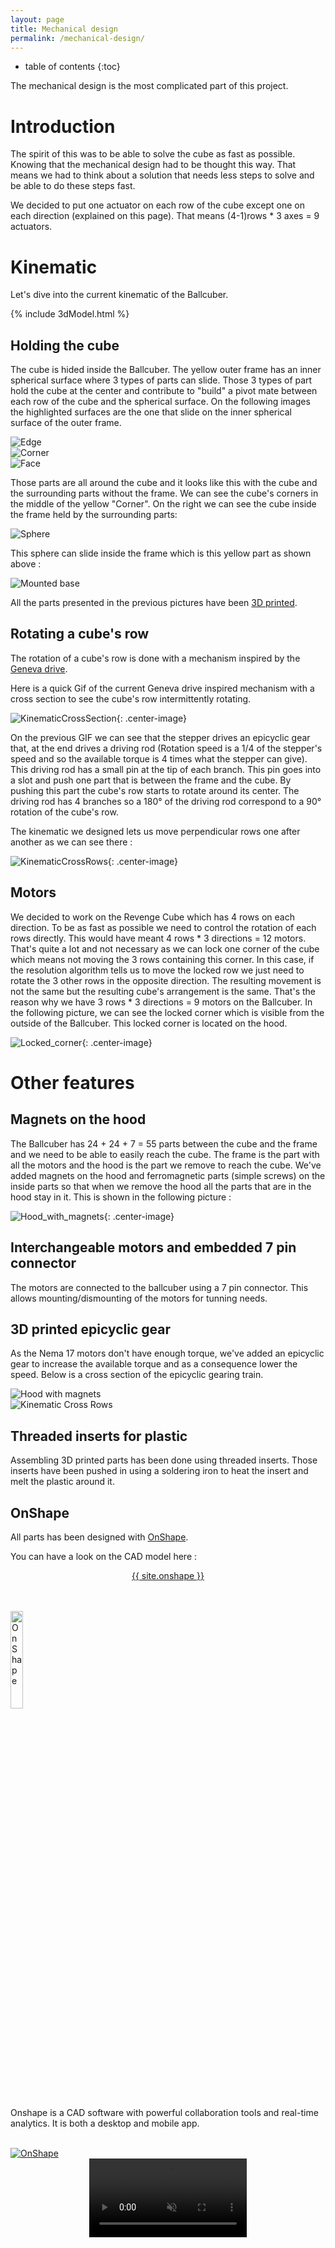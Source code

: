 ```yaml
---
layout: page
title: Mechanical design
permalink: /mechanical-design/
---
```


  * table of contents
  {:toc}

The mechanical design is the most complicated part of this project.

# Introduction

The spirit of this was to be able to solve the cube as fast as possible. Knowing that the mechanical design had to be thought this way. That means we had to think about a solution that needs less steps to solve and be able to do these steps fast.

We decided to put one actuator on each row of the cube except one on each direction (explained on this page). That means (4-1)rows * 3 axes = 9 actuators.  


# Kinematic

Let's dive into the current kinematic of the Ballcuber.

{% include 3dModel.html %}


## Holding the cube

The cube is hided inside the Ballcuber. The yellow outer frame has an inner spherical surface where 3 types of parts can slide. Those 3 types of part hold the cube at the center and contribute to "build" a pivot mate between each row of the cube and the spherical surface.
On the following images the highlighted surfaces are the one that slide on the inner spherical surface of the outer frame. 

<div class="box alt">
    <div class="row uniform 50%">
        <div class="4u"><span class="image fit"><img src="/assets/kinematic/Arete.png" alt="Edge" /></span></div>
        <div class="4u"><span class="image fit"><img src="/assets/kinematic/Coin.png" alt="Corner" /></span></div>
        <div class="4u"><span class="image fit"><img src="/assets/kinematic/Face.png" alt="Face" /></span></div>
    </div>
</div>

Those parts are all around the cube and it looks like this with the cube and the surrounding parts without the frame. We can see the cube's corners in the middle of the yellow "Corner". On the right we can see the cube inside the frame held by the surrounding parts:

<div class="col-12"><span class="image fit"><img src="/assets/kinematic/Sphere.png" alt="Sphere"></span></div>

This sphere can slide inside the frame which is this yellow part as shown above :

<div class="col-12"><span class="image fit"><img src="/assets/kinematic/Mounted_base.png" alt="Mounted base"></span></div>

All the parts presented in the previous pictures have been [3D printed](https://ballcuber.github.io/3d-print/).

## Rotating a cube's row

The rotation of a cube's row is done with a mechanism inspired by the [Geneva drive](https://en.wikipedia.org/wiki/Geneva_drive).

Here is a quick Gif of the current Geneva drive inspired mechanism with a cross section to see the cube's row intermittently rotating.

![KinematicCrossSection](/assets/kinematic/KinematicCrossSection.gif){: .center-image}

On the previous GIF we can see that the stepper drives an epicyclic gear that, at the end drives a driving rod (Rotation speed is a 1/4 of the stepper's speed and so the available torque is 4 times what the stepper can give). This driving rod has a small pin at the tip of each branch. This pin goes into a slot and push one part that is between the frame and the cube. By pushing this part the cube's row starts to rotate around its center. The driving rod has 4 branches so a 180° of the driving rod correspond to a 90° rotation of the cube's row. 

The kinematic we designed lets us move perpendicular rows one after another as we can see there :

![KinematicCrossRows](/assets/kinematic/KinematicCrossRows.gif){: .center-image}

## Motors

We decided to work on the Revenge Cube which has 4 rows on each direction. To be as fast as possible we need to control the rotation of each rows directly. This would have meant 4 rows * 3 directions = 12 motors. That's quite a lot and not necessary as we can lock one corner of the cube which means not moving the 3 rows containing this corner. In this case, if the resolution algorithm tells us to move the locked row we just need to rotate the 3 other rows in the opposite direction. The resulting movement is not the same but the resulting cube's arrangement is the same. That's the reason why we have 3 rows * 3 directions = 9 motors on the Ballcuber. In the following picture, we can see the locked corner which is visible from the outside of the Ballcuber. This locked corner is located on the hood.

![Locked_corner](/assets/kinematic/Locked_corner.png){: .center-image}

# Other features

## Magnets on the hood

The Ballcuber has 24 + 24 + 7 = 55 parts between the cube and the frame and we need to be able to easily reach the cube. The frame is the part with all the motors and the hood is the part we remove to reach the cube. We've added magnets on the hood and ferromagnetic parts (simple screws) on the inside parts so that when we remove the hood all the parts that are in the hood stay in it. This is shown in the following picture :

![Hood_with_magnets](/assets/kinematic/Magnets.png){: .center-image}

## Interchangeable motors and embedded 7 pin connector

The motors are connected to the ballcuber using a 7 pin connector. This allows mounting/dismounting of the motors for tunning needs.

## 3D printed epicyclic gear

As the Nema 17 motors don't have enough torque, we've added an epicyclic gear to increase the available torque and as a consequence lower the speed. Below is a cross section of the epicyclic gearing train.

<div class="box alt">
    <div class="row uniform 50%">
        <div class="6u"><span class="image fit"><img src="/assets/Epicyclic_gear_Xsection.png" alt="Hood with magnets" /></span></div>
        <div class="6u"><span class="image fit"><img src="/assets/kinematic/EpicyclicGear.gif" alt="Kinematic Cross Rows" /></span></div>
    </div>
</div>

## Threaded inserts for plastic

Assembling 3D printed parts has been done using threaded inserts. Those inserts have been pushed in using a soldering iron to heat the insert and melt the plastic around it.

## OnShape

All parts has been designed with [OnShape](https://www.onshape.com/). 

You can have a look on the CAD model here :
<p> <center><a href="{{ site.onshape }}" target="_blank"><span class="icon fa-external-link"></span>{{ site.onshape }}</a></center></p>

<br/>
<br/>

<img src="https://www.onshape.com/hubfs/2017-assets/svg/press_logos/dark_indigo_logos/onshape-logo-dark-indigo.svg" class="center-image" width="20%" alt="OnShape" />

Onshape is a CAD software with powerful collaboration tools and real-time analytics.
It is both a desktop and mobile app.

<br/>

<a href="{{ site.onshape }}" target="_blank">
<img src="/assets/onshape-screenshot.png" class="center-image" alt="OnShape" />
</a>

<br/>

<center>
	<video width="50%" autoplay loop muted playsinline>
	  <source src="/assets/onshape-mobile-recording.mp4" type="video/mp4" />
	</video>
</center>


